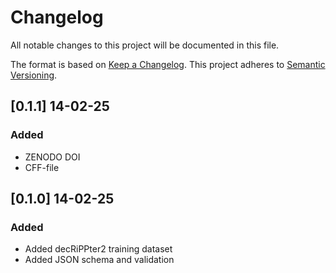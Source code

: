 # Changelog

All notable changes to this project will be documented in this file.

The format is based on [Keep a Changelog](https://keepachangelog.com/en/1.0.0/).
This project adheres to [Semantic Versioning](https://semver.org/spec/v2.0.0.html).

## [0.1.1] 14-02-25

### Added

- ZENODO DOI
- CFF-file

## [0.1.0] 14-02-25

### Added

- Added decRiPPter2 training dataset
- Added JSON schema and validation